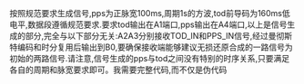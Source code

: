 按照规范要求生成信号,pps为正脉宽100ms,周期1s的方波,tod前导码为160ms低电平,数据段遵循规范要求.要求tod输出在A1端口,pps输出在A4端口,以上是信号生成的部分,完全与以下部分无关:A2A3分别接收TOD_IN和PPS_IN信号,经过曼彻斯特编码和时分复用后输出到B0,要确保接收端能够建议无损还原合成的一路信号为初始的两路信号.请注意,信号生成的pps与tod之间没有特别的时序关系,只要满足各自的周期和脉宽要求即可。我需要完整代码,而不仅是伪代码